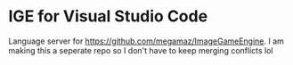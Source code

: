# IGE for Visual Studio Code

Language server for https://github.com/megamaz/ImageGameEngine. I am making this a seperate repo so I don't have to keep merging conflicts lol